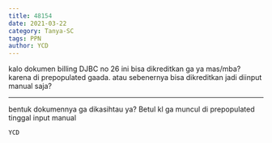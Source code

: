 ```yaml
---
title: 48154
date: 2021-03-22
category: Tanya-SC
tags: PPN
author: YCD
---
```


kalo dokumen billing DJBC no 26 ini bisa dikreditkan ga ya mas/mba? karena di prepopulated gaada. atau sebenernya bisa dikreditkan jadi diinput manual saja?

---

bentuk dokumennya ga dikasihtau ya? Betul kl ga muncul di prepopulated tinggal input manual

`YCD`
